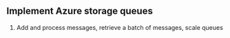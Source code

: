 ## Implement Azure storage queues

1. Add and process messages, retrieve a batch of messages, scale queues